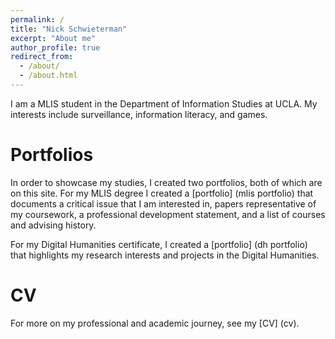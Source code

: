 ```yaml
---
permalink: /
title: "Nick Schwieterman"
excerpt: "About me"
author_profile: true
redirect_from: 
  - /about/
  - /about.html
---
```


I am a MLIS student in the Department of Information Studies at UCLA. My interests include surveillance, information literacy, and games. 

Portfolios
======
In order to showcase my studies, I created two portfolios, both of which are on this site. For my MLIS degree I created a [portfolio] (mlis portfolio) that documents a critical issue that I am interested in, papers representative of my coursework, a professional development statement, and a list of courses and advising history.

For my Digital Humanities certificate, I created a [portfolio] (dh portfolio) that highlights my research interests and projects in the Digital Humanities.

CV
======
For more on my professional and academic journey, see my [CV] (cv).
